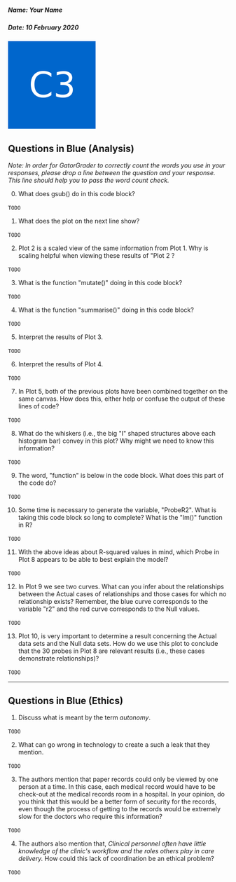 ##### Name: Your Name
##### Date: 10 February 2020


![Logo](images/301_avatar.png)

## Questions in Blue (Analysis)
*Note: In order for GatorGrader to correctly count the words you use in your responses, please drop a line between the question and your response. This line should help you to pass the word count check.*


  0. What does gsub() do in this code block?

  `TODO`

  1. What does the plot on the next line show?

  `TODO`

  2. Plot 2 is a scaled view of the same information from Plot 1. Why is scaling helpful when viewing these results of "Plot 2 ?

  `TODO`

  3. What is the function "mutate()" doing in this code block?

  `TODO`

  4. What is the function "summarise()" doing in this code block?

  `TODO`

  5. Interpret the results of Plot 3.

  `TODO`

  6. Interpret the results of Plot 4.

  `TODO`

  7. In Plot 5, both of the previous plots have been combined together on the same canvas. How does this, either help or confuse the output of these lines of code?

  `TODO`

  8. What do the whiskers (i.e., the big "I" shaped structures above each histogram bar) convey in this plot? Why might we need to know this information?

  `TODO`

  9. The word, "function" is below in the code block. What does this part of the code do?

  `TODO`

  10. Some time is necessary to generate the variable, "ProbeR2". What is taking this code block so long to complete? What is the "lm()" function in R?

  `TODO`

  11. With the above ideas about R-squared values in mind, which Probe in Plot 8 appears to be able to best explain the model?

  `TODO`

  12. In Plot 9 we see two curves. What can you infer about the relationships between the Actual cases of relationships and those cases for which no relationship exists? Remember, the blue curve corresponds to the variable "r2" and the red curve corresponds to the Null values.

  `TODO`

  13. Plot 10, is very important to determine a result concerning the Actual data sets and the Null data sets. How do we use this plot to conclude that the 30 probes in Plot 8 are relevant results (i.e., these cases demonstrate relationships)?

  `TODO`

---

## Questions in Blue (Ethics)

 1. Discuss what is meant by the term _autonomy_.

  `TODO`

 2. What can go wrong in technology to create a such a leak that they mention.

  `TODO`

 3. The authors mention that paper records could only be viewed by one person at a time. In this case, each medical record would have to be check-out at the medical records room in a hospital. In your opinion, do you think that this would be a better form of security for the records, even though the process of getting to the records would be extremely slow for the doctors who require this information?

  `TODO`

 4. The authors also mention that, _Clinical personnel often have little knowledge of the clinic's workflow and the roles others play in care delivery._ How could this lack of coordination be an ethical problem?

  `TODO`
